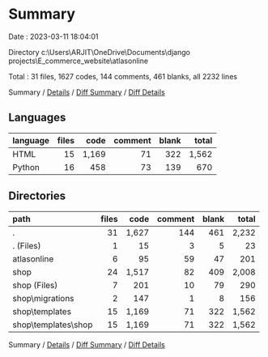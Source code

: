 # Summary

Date : 2023-03-11 18:04:01

Directory c:\\Users\\ARJIT\\OneDrive\\Documents\\django projects\\E_commerce_website\\atlasonline

Total : 31 files,  1627 codes, 144 comments, 461 blanks, all 2232 lines

Summary / [Details](details.md) / [Diff Summary](diff.md) / [Diff Details](diff-details.md)

## Languages
| language | files | code | comment | blank | total |
| :--- | ---: | ---: | ---: | ---: | ---: |
| HTML | 15 | 1,169 | 71 | 322 | 1,562 |
| Python | 16 | 458 | 73 | 139 | 670 |

## Directories
| path | files | code | comment | blank | total |
| :--- | ---: | ---: | ---: | ---: | ---: |
| . | 31 | 1,627 | 144 | 461 | 2,232 |
| . (Files) | 1 | 15 | 3 | 5 | 23 |
| atlasonline | 6 | 95 | 59 | 47 | 201 |
| shop | 24 | 1,517 | 82 | 409 | 2,008 |
| shop (Files) | 7 | 201 | 10 | 79 | 290 |
| shop\\migrations | 2 | 147 | 1 | 8 | 156 |
| shop\\templates | 15 | 1,169 | 71 | 322 | 1,562 |
| shop\\templates\\shop | 15 | 1,169 | 71 | 322 | 1,562 |

Summary / [Details](details.md) / [Diff Summary](diff.md) / [Diff Details](diff-details.md)